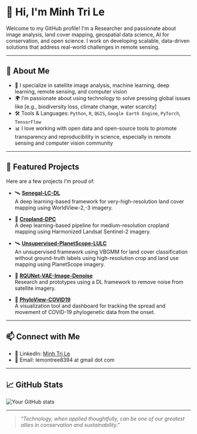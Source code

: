 # 👋 Hi, I'm Minh Tri Le

Welcome to my GitHub profile! I'm a Researcher and passionate about image analysis, land cover mapping, geospatial data science, AI for conservation, and open science. I work on developing scalable, data-driven solutions that address real-world challenges in remote sensing.

---

## 🌱 About Me

- 🔬 I specialize in satellite image analysis, machine learning, deep learning, remote sensing, and computer vision
- 🌍 I’m passionate about using technology to solve pressing global issues like [e.g., biodiversity loss, climate change, water scarcity]
- 🛠️ Tools & Languages: `Python`, `R`, `QGIS`, `Google Earth Engine`, `PyTorch`, `TensorFlow`
- 📊 I love working with open data and open-source tools to promote transparency and reproducibility in science, especially in remote sensing and computer vision community

---

## 📁 Featured Projects

Here are a few projects I’m proud of:

- 🛰️ **[Senegal-LC-DL](https://github.com/nasa-nccs-hpda/senegal-lcluc-tensorflow)**  
  A deep learning-based framework for very-high-resolution land cover mapping using WorldView-2,-3 imagery.

- 🌾 **[Cropland-DPC](https://github.com/trile83/RQUNet-DPC)**  
  A deep learning-based pipeline for medium-resolution cropland mapping using Harmonized Landsat Sentinel-2 imagery.

- 🛰️ **[Unsupervised-PlanetScope-LULC](https://github.com/trile83/PlanetScope-TimeSeries)**  
  An unsupervised framework using VBGMM for land cover classification without ground-truth labels using high-resolution crop and land use mapping using PlanetScope imagery.

- 🤖 **[RQUNet-VAE-Image-Denoise](https://github.com/trile83/RQUNetVAE)**  
  Research and prototypes using a DL framework to remove noise from satellite imagery.

- 🧬 **[PhyloView-COVID19](https://github.com/trile83/PhyloView)**  
  A visualization tool and dashboard for tracking the spread and movement of COVID-19 phylogenetic data from the onset.

---

## 📫 Connect with Me

- 💼 LinkedIn: [Minh Tri Le](https://www.linkedin.com/in/minh-tri-le-62590792/)
- 📧 Email: lemontree8394 at gmail dot com

---

## 📈 GitHub Stats

![Your GitHub stats](https://github-readme-stats.vercel.app/api?username=trile83&show_icons=true&theme=default)

---

> *“Technology, when applied thoughtfully, can be one of our greatest allies in conservation and sustainability.”*

